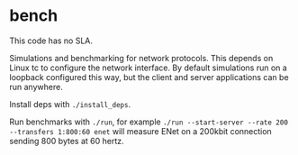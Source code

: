 # bench

This code has no SLA.

Simulations and benchmarking for network protocols. This depends on Linux tc to
configure the network interface. By default simulations run on a loopback
configured this way, but the client and server applications can be run anywhere.

Install deps with `./install_deps`.

Run benchmarks with `./run`, for example
`./run --start-server --rate 200 --transfers 1:800:60 enet` will measure ENet on
a 200kbit connection sending 800 bytes at 60 hertz.


